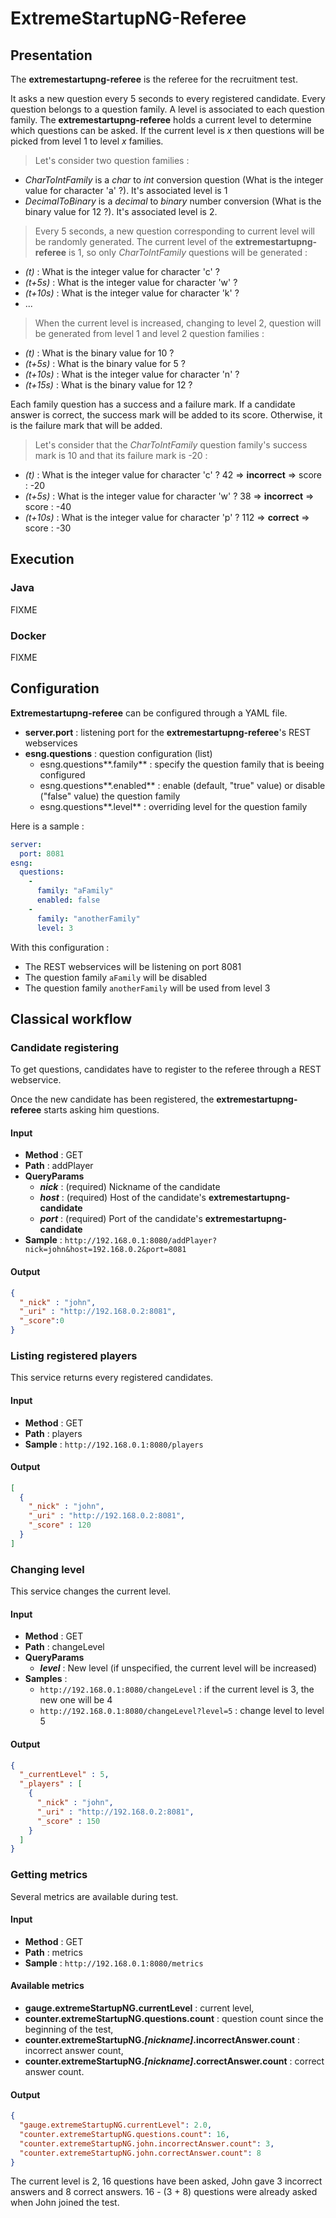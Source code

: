 # ExtremeStartupNG-Referee

## Presentation

The **extremestartupng-referee** is the referee for the recruitment test.

It asks a new question every 5 seconds to every registered candidate. Every question belongs to a question family. A level is associated to each question family. The **extremestartupng-referee** holds a current level to determine which questions can be asked. If the current level is _x_ then questions will be picked from level 1 to level _x_ families.

> Let's consider two question families :
- _CharToIntFamily_ is a _char_ to _int_ conversion question (What is the integer value for character 'a' ?). It's associated level is 1
- _DecimalToBinary_ is a _decimal_ to _binary_ number conversion (What is the binary value for 12 ?). It's associated level is 2.

>Every 5 seconds, a new question corresponding to current level will be randomly generated. The current level of the **extremestartupng-referee** is 1, so only _CharToIntFamily_ questions will be generated :
- _(t)_ : What is the integer value for character 'c' ?
- _(t+5s)_ : What is the integer value for character 'w' ?
- _(t+10s)_ : What is the integer value for character 'k' ?
- ...

> When the current level is increased, changing to level 2, question will be generated from level 1 and level 2 question families :
- _(t)_ : What is the binary value for 10 ?
- _(t+5s)_ : What is the binary value for 5 ?
- _(t+10s)_ : What is the integer value for character 'n' ?
- _(t+15s)_ : What is the binary value for 12 ?

Each family question has a success and a failure mark. If a candidate answer is correct, the success mark will be added to its score. Otherwise, it is the failure mark that will be added.

> Let's consider that the _CharToIntFamily_ question family's success mark is 10 and that its failure mark is -20 :
- _(t)_ : What is the integer value for character 'c' ? 42 => **incorrect** => score : -20
- _(t+5s)_ : What is the integer value for character 'w' ? 38 => **incorrect** => score : -40
- _(t+10s)_ : What is the integer value for character 'p' ? 112 => **correct** => score : -30

## Execution

### Java

FIXME

### Docker

FIXME

## Configuration

**Extremestartupng-referee** can be configured through a YAML file.

* **server.port** : listening port for the **extremestartupng-referee**'s REST webservices
* **esng.questions** : question configuration (list)
  * esng.questions**.family** : specify the question family that is beeing configured
  * esng.questions**.enabled** : enable (default, "true" value) or disable ("false" value) the question family
  * esng.questions**.level** : overriding level for the question family

Here is a sample :

```yaml
server:
  port: 8081
esng:
  questions:
    -
      family: "aFamily"
      enabled: false
    -
      family: "anotherFamily"
      level: 3
```

With this configuration :
* The REST webservices will be listening on port 8081
* The question family `aFamily` will be disabled
* The question family `anotherFamily` will be used from level 3


## Classical workflow

### Candidate registering

To get questions, candidates have to register to the referee through a REST webservice.

Once the new candidate has been registered, the **extremestartupng-referee** starts asking him questions.

#### Input

* **Method** : GET
* **Path** : addPlayer
* **QueryParams**
  * **_nick_** : (required) Nickname of the candidate
  * **_host_** : (required) Host of the candidate's **extremestartupng-candidate**
  * **_port_** : (required) Port of the candidate's **extremestartupng-candidate**
* **Sample** : `http://192.168.0.1:8080/addPlayer?nick=john&host=192.168.0.2&port=8081`

#### Output

```json
{
  "_nick" : "john",
  "_uri" : "http://192.168.0.2:8081",
  "_score":0
}
```
### Listing registered players

This service returns every registered candidates.

#### Input

* **Method** : GET
* **Path** : players
* **Sample** : `http://192.168.0.1:8080/players`

#### Output

```json
[ 
  {
    "_nick" : "john",
    "_uri" : "http://192.168.0.2:8081",
    "_score" : 120
  }
]
```

### Changing level

This service changes the current level.

#### Input

* **Method** : GET
* **Path** : changeLevel
* **QueryParams**
  * **_level_** : New level (if unspecified, the current level will be increased)
* **Samples** :
  * `http://192.168.0.1:8080/changeLevel` : if the current level is 3, the new one will be 4
  * `http://192.168.0.1:8080/changeLevel?level=5` : change level to level 5 

#### Output

```json
{
  "_currentLevel" : 5,
  "_players" : [
    {
      "_nick" : "john",
      "_uri" : "http://192.168.0.2:8081",
      "_score" : 150
    }
  ]
}
```

### Getting metrics

Several metrics are available during test.

#### Input

* **Method** : GET
* **Path** : metrics
* **Sample** : `http://192.168.0.1:8080/metrics`

#### Available metrics

* **gauge.extremeStartupNG.currentLevel** : current level,
* **counter.extremeStartupNG.questions.count** : question count since the beginning of the test,
* **counter.extremeStartupNG._[nickname]_.incorrectAnswer.count** : incorrect answer count,
* **counter.extremeStartupNG._[nickname]_.correctAnswer.count** : correct answer count.


#### Output


```json
{
  "gauge.extremeStartupNG.currentLevel": 2.0,
  "counter.extremeStartupNG.questions.count": 16,
  "counter.extremeStartupNG.john.incorrectAnswer.count": 3,
  "counter.extremeStartupNG.john.correctAnswer.count": 8
}
```
The current level is 2, 16 questions have been asked, John gave 3 incorrect answers and 8 correct answers. 16 - (3 + 8) questions were already asked when John joined the test.

